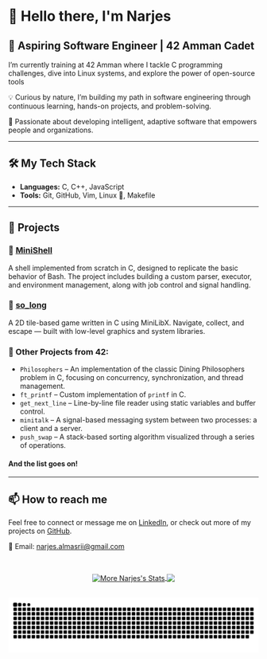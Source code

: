 # 👋 Hello there, I'm Narjes

## 🌟 Aspiring Software Engineer | 42 Amman Cadet
I’m currently training at 42 Amman
where I tackle C programming challenges, dive into Linux systems, and explore the power of open-source tools

💡 Curious by nature, I’m building my path in software engineering through continuous learning, hands-on projects, and problem-solving.

🚀 Passionate about developing intelligent, adaptive software that empowers people and organizations.

---

## 🛠️ My Tech Stack

- **Languages:** C, C++, JavaScript
- **Tools:** Git, GitHub, Vim, Linux 🐧, Makefile

---

## 🚀 Projects

### 🔸 [MiniShell](https://github.com/Narjes-almasri/Minishell) 
A shell implemented from scratch in C, designed to replicate the basic behavior of Bash.
The project includes building a custom parser, executor, and environment management, along with job control and signal handling.

### 🔸 [so_long](https://github.com/Narjes-almasri/so_long)
A 2D tile-based game written in C using MiniLibX. Navigate, collect, and escape — built with low-level graphics and system libraries.

### 🔹 Other Projects from 42:
- `Philosophers`  – An implementation of the classic Dining Philosophers problem in C, focusing on concurrency, synchronization, and thread management.
- `ft_printf` – Custom implementation of `printf` in C.
- `get_next_line` – Line-by-line file reader using static variables and buffer control.
- `minitalk` – A signal-based messaging system between two processes: a client and a server.
- `push_swap` – A stack-based sorting algorithm visualized through a series of operations.

#### And the list goes on! 
---

## 📫 How to reach me

Feel free to connect or message me on [LinkedIn](https://www.linkedin.com/in/narjes-almasri-7587332a1/), or check out more of my projects on [GitHub](https://github.com/Narjes-almasri).

📧 Email: narjes.almasrii@gmail.com


 
<br>
<a href="https://github.com/Narjes-almasri/?tab=overview" align="center">
<p><img align="center" src="https://github-readme-stats.vercel.app/api?username=Narjes-almasri&show_icons=true&theme=tokyonight&cache_seconds=1800" alt="More Narjes's Stats" />
<img align="center" src="https://github-readme-stats.vercel.app/api/top-langs/?username=Narjes-almasri&layout=compact&theme=tokyonight" />
</p>
</a>




<br>
<!-- <a href="https://github.com/Narjes-almasri?tab=overview" align="center">
<p><img align="center" src="https://github-readme-streak-stats.herokuapp.com/?user=Narjes-almasri&theme=tokyonight" alt="More Narjes's Stats" /></p>
</a> -->

<!-- 
<div align="center">
  <picture>
    <source media="(prefers-color-scheme: dark)" srcset="https://raw.githubusercontent.com/Narjes-almasri/Narjes-almasri/main/dist/github-contribution-grid-snake-dark.svg" />
    <source media="(prefers-color-scheme: light)" srcset="https://raw.githubusercontent.com/Narjes-almasri/Narjes-almasri/main/dist/github-contribution-grid-snake.svg" />
    <img alt="github-snake" src="https://raw.githubusercontent.com/Narjes-almasri/Narjes-almasri/main/dist/github-contribution-grid-snake.svg" />
  </picture>
</div>
<!-- <div align="center">
  <picture>
   <div align="center">
  <picture>
    <source media="(prefers-color-scheme: dark)" srcset="https://raw.githubusercontent.com/Narjes-almasri/Narjes-almasri/main/output/github-contribution-grid-snake-dark.svg" />
    <source media="(prefers-color-scheme: light)" srcset="https://raw.githubusercontent.com/Narjes-almasri/Narjes-almasri/main/output/github-contribution-grid-snake.svg" />
    <img alt="github-snake" src="https://raw.githubusercontent.com/Narjes-almasri/Narjes-almasri/main/output/github-contribution-grid-snake.svg" />
	
  </picture>
</div>
  </picture>
</div> --> 

<!-- Try this simple version first to see if it works -->
<div align="center">
  <img src="https://raw.githubusercontent.com/Narjes-almasri/Narjes-almasri/main/dist/github-contribution-grid-snake.svg" alt="Snake animation" />
</div>

<!-- If that doesn't work, try the output folder -->
<!-- 
<div align="center">
  <img src="https://raw.githubusercontent.com/Narjes-almasri/Narjes-almasri/main/output/github-contribution-grid-snake.svg" alt="Snake animation" />
</div>
-->

<!-- Once simple version works, use the fancy dark/light version -->
<!-- 
<div align="center">
  <picture>
    <source media="(prefers-color-scheme: dark)" srcset="https://raw.githubusercontent.com/Narjes-almasri/Narjes-almasri/main/dist/github-contribution-grid-snake-dark.svg" />
    <source media="(prefers-color-scheme: light)" srcset="https://raw.githubusercontent.com/Narjes-almasri/Narjes-almasri/main/dist/github-contribution-grid-snake.svg" />
    <img alt="github-snake" src="https://raw.githubusercontent.com/Narjes-almasri/Narjes-almasri/main/dist/github-contribution-grid-snake.svg" />
  </picture>
</div>
-->